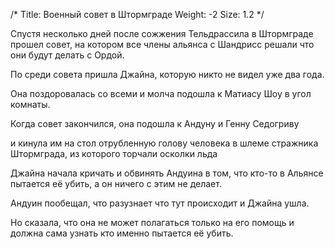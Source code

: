 /*
Title: Военный совет в Штормграде
Weight: -2
Size: 1.2
*/

Спустя несколько дней после сожжения Тельдрассила в Штормграде прошел совет, на котором все члены альянса с Шандрисс решали что они будут делать с Ордой.

По среди совета пришла Джайна, которую никто не видел уже два года.

Она поздоровалась со всеми и молча подошла к Матиасу Шоу в угол комнаты.

Когда совет закончился, она подошла к Андуну и Генну Седогриву

и кинула им на стол отрубленную голову человека в шлеме стражника Штормграда, из которого торчали осколки льда

Джайна начала кричать и обвинять Андуина в том, что кто-то в Альянсе пытается её убить, а он ничего с этим не делает.

Андуин пообещал, что разузнает что тут происходит и Джайна ушла.

Но сказала, что она не может полагаться только на его помощь и должна сама узнать кто именно пытается её убить.